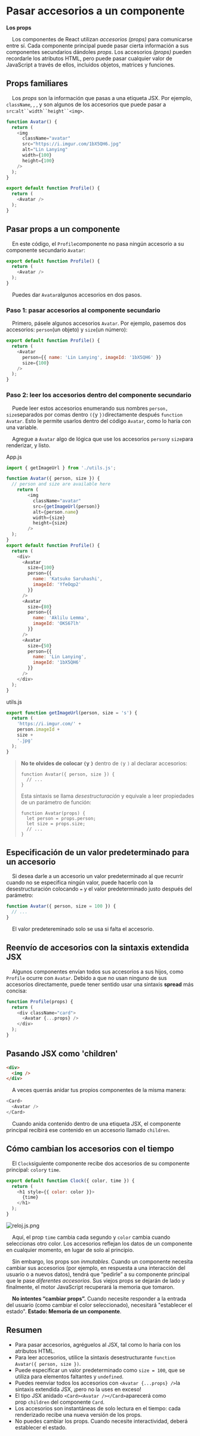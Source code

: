 # Pasar accesorios a un componente

**Los props**

    Los componentes de React utilizan *accesorios (props)* para comunicarse entre sí. Cada componente principal puede pasar cierta información a sus componentes secundarios dándoles *props*. Los accesorios *(props)* pueden recordarle los atributos HTML, pero puede pasar cualquier valor de JavaScript a través de ellos, incluidos objetos, matrices y funciones.

## Props familiares

    Los *props* son la información que pasas a una etiqueta JSX. Por ejemplo, `className`, , , y son algunos de los accesorios que puede pasar a `src`:`alt``width``height``<img>`.

```javascript
function Avatar() {
  return (
    <img
      className="avatar"
      src="https://i.imgur.com/1bX5QH6.jpg"
      alt="Lin Lanying"
      width={100}
      height={100}
    />
  );
}

export default function Profile() {
  return (
    <Avatar />
  );
}
```

## Pasar props a un componente

    En este código, el `Profile`componente no pasa ningún accesorio a su componente secundario `Avatar`:

```javascript
export default function Profile() {
  return (
    <Avatar />
  );
}
```

    Puedes dar `Avatar`algunos accesorios en dos pasos.

### Paso 1: pasar accesorios al componente secundario

    Primero, pásele algunos accesorios `Avatar`. Por ejemplo, pasemos dos accesorios: `person`(un objeto) y `size`(un número):

```javascript
export default function Profile() {
  return (
    <Avatar
      person={{ name: 'Lin Lanying', imageId: '1bX5QH6' }}
      size={100}
    />
  );
}
```

### Paso 2: leer los accesorios dentro del componente secundario

    Puede leer estos accesorios enumerando sus nombres `person, size`separados por comas dentro `({`y `})`directamente después `function Avatar`. Esto le permite usarlos dentro del código `Avatar`, como lo haría con una variable.

    Agregue a `Avatar` algo de lógica que use los accesorios `person`y `size`para renderizar, y listo.

App.js

```javascript
import { getImageUrl } from './utils.js';

function Avatar({ person, size }) {
  // person and size are available here
    return (
        <img
          className="avatar"
          src={getImageUrl(person)}
          alt={person.name}
          width={size}
          height={size}
        />
  );
}
export default function Profile() {
  return (
    <div>
      <Avatar
        size={100}
        person={{ 
          name: 'Katsuko Saruhashi', 
          imageId: 'YfeOqp2'
        }}
      />
      <Avatar
        size={80}
        person={{
          name: 'Aklilu Lemma', 
          imageId: 'OKS67lh'
        }}
      />
      <Avatar
        size={50}
        person={{ 
          name: 'Lin Lanying',
          imageId: '1bX5QH6'
        }}
      />
    </div>
  );
}
```

utils.js

```javascript
export function getImageUrl(person, size = 's') {
  return (
    'https://i.imgur.com/' +
    person.imageId +
    size +
    '.jpg'
  );
}
```

> **No te olvides de colocar `{`y `}`** dentro de `(`y `)` al declarar accesorios:
> 
> ```
> function Avatar({ person, size }) {
>   // ...
> }
> ```
> 
> Esta sintaxis se llama *desestructuración* y equivale a leer propiedades de un parámetro de función:
> 
> ```
> function Avatar(props) {
>   let person = props.person;  
>   let size = props.size;
>   // ...
> }
> ```

## Especificación de un valor predeterminado para un accesorio

    Si desea darle a un accesorio un valor predeterminado al que recurrir cuando no se especifica ningún valor, puede hacerlo con la desestructuración colocando `=` y el valor predeterminado justo después del parámetro:

```javascript
function Avatar({ person, size = 100 }) {
  // ...
}
```

    El valor predetereminado solo se usa si falta el accesorio.

## Reenvío de accesorios con la sintaxis extendida JSX

    Algunos componentes envían todos sus accesorios a sus hijos, como `Profile` ocurre con `Avatar`. Debido a que no usan ninguno de sus accesorios directamente, puede tener sentido usar una sintaxis **spread** más concisa:

```javascript
function Profile(props) {
  return (
    <div className="card">
      <Avatar {...props} />
    </div>
  );
}
```

## Pasando JSX como 'children'

```html
<div>
  <img />
</div>
```

    A veces querrás anidar tus propios componentes de la misma manera:

```javascript
<Card>
  <Avatar />
</Card>
```

    Cuando anida contenido dentro de una etiqueta JSX, el componente principal recibirá ese contenido en un accesorio llamado `children`.

## Cómo cambian los accesorios con el tiempo

    El `Clock`siguiente componente recibe dos accesorios de su componente principal: `color`y `time`.

```javascript
export default function Clock({ color, time }) {
  return (
    <h1 style={{ color: color }}>
      {time}
    </h1>
  );
}
```

![reloj.js.png](assets/reloj.js.png)

    Aquí, el prop `time` cambia cada segundo y `color` cambia cuando seleccionas otro color. Los accesorios reflejan los datos de un componente en cualquier momento, en lugar de solo al principio.

    Sin embargo, los props son *inmutables*. Cuando un componente necesita cambiar sus accesorios (por ejemplo, en respuesta a una interacción del usuario o a nuevos datos), tendrá que “pedirle” a su componente principal que le pase *diferentes accesorios*. Sus viejos props se dejarán de lado y finalmente, el motor JavaScript recuperará la memoria que tomaron.

    **No intentes “cambiar props”.** Cuando necesite responder a la entrada del usuario (como cambiar el color seleccionado), necesitará "establecer el estado". **Estado: Memoria de un componente**.

## Resumen

* Para pasar accesorios, agréguelos al JSX, tal como lo haría con los atributos HTML.
* Para leer accesorios, utilice la sintaxis desestructurante `function Avatar({ person, size })`.
* Puede especificar un valor predeterminado como `size = 100`, que se utiliza para elementos faltantes y `undefined`.
* Puedes reenviar todos los accesorios con `<Avatar {...props} />`la sintaxis extendida JSX, ¡pero no la uses en exceso!
* El tipo JSX anidado `<Card><Avatar /></Card>`aparecerá como prop `children` del componente `Card`.
* Los accesorios son instantáneas de solo lectura en el tiempo: cada renderizado recibe una nueva versión de los props.
* No puedes cambiar los props. Cuando necesite interactividad, deberá establecer el estado.